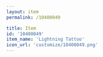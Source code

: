 ```yaml
---
layout: item
permalink: /10400049

title: Item
id: '10400049'
item_name: 'Lightning Tattoo'
icon_url: 'customize/10400049.png'
---
```


